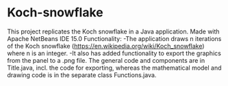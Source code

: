 # Koch-snowflake
This project replicates the Koch snowflake in a Java application. Made with Apache NetBeans IDE 15.0
Functionality:
-The application draws n iterations of the Koch snowflake (https://en.wikipedia.org/wiki/Koch_snowflake) where n is an integer.
-It also has added functionality to export the graphics from the panel to a .png file.
The general code and components are in Title.java, incl. the code for exporting, whereas the mathematical model and drawing code is in the separate class Functions.java.
